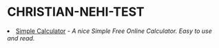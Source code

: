# CHRISTIAN-NEHI-TEST
<li><a href="https://www.online-calculator.com/simple-calculator/">Simple Calculator</a><em> - A nice Simple Free Online Calculator. Easy to use and read.</em></li>
